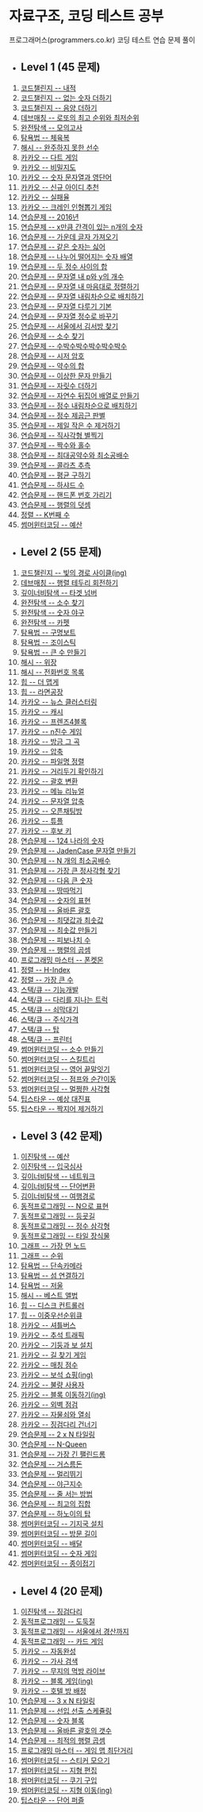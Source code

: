 # 자료구조, 코딩 테스트 공부

프로그래머스(programmers.co.kr) 코딩 테스트 연습 문제 풀이   

- ## Level 1 (45 문제)
1. [코드챌린지 -- 내적](https://github.com/Jongkeun21/Programmers/blob/master/Level%201/Code%20challenge%20--%20%EB%82%B4%EC%A0%81.ipynb)
2. [코드챌린지 -- 없는 숫자 더하기](https://github.com/Jongkeun21/Programmers/blob/master/Level%201/Code%20challenge%20--%20%EC%97%86%EB%8A%94%20%EC%88%AB%EC%9E%90%20%EB%8D%94%ED%95%98%EA%B8%B0.ipynb)
3. [코드챌린지 -- 음양 더하기](https://github.com/Jongkeun21/Programmers/blob/master/Level%201/Code%20challenge%20--%20%EC%9D%8C%EC%96%91%20%EB%8D%94%ED%95%98%EA%B8%B0.ipynb)
4. [데브매칭 -- 로또의 최고 순위와 최저순위](https://github.com/Jongkeun21/Programmers/blob/master/Level%201/Dev-Matching%20--%20%EB%A1%9C%EB%98%90%EC%9D%98%20%EC%B5%9C%EA%B3%A0%20%EC%88%9C%EC%9C%84%EC%99%80%20%EC%B5%9C%EC%A0%80%20%EC%88%9C%EC%9C%84.ipynb)
5. [완전탐색 -- 모의고사](https://github.com/Jongkeun21/Programmers/blob/master/Level%201/Exhaustive%20search%20--%20%EB%AA%A8%EC%9D%98%EA%B3%A0%EC%82%AC(update).ipynb)
6. [탐욕법 -- 체육복](https://github.com/Jongkeun21/Programmers/blob/master/Level%201/Greedy%20--%20%EC%B2%B4%EC%9C%A1%EB%B3%B5(update).ipynb)
7. [해시 -- 완주하지 못한 선수](https://github.com/Jongkeun21/Programmers/blob/master/Level%201/Hash%20--%20%EC%99%84%EC%A3%BC%ED%95%98%EC%A7%80%20%EB%AA%BB%ED%95%9C%20%EC%84%A0%EC%88%98(update).ipynb)
8. [카카오 -- 다트 게임](https://github.com/Jongkeun21/Programmers/blob/master/Level%201/KAKAO%20--%20%5B1%EC%B0%A8%5D%20%EB%8B%A4%ED%8A%B8%20%EA%B2%8C%EC%9E%84(update).ipynb)
9. [카카오 -- 비밀지도](https://github.com/Jongkeun21/Programmers/blob/master/Level%201/KAKAO%20--%20%5B1%EC%B0%A8%5D%20%EB%B9%84%EB%B0%80%EC%A7%80%EB%8F%84.ipynb)
10. [카카오 -- 숫자 문자열과 영단어](https://github.com/Jongkeun21/Programmers/blob/master/Level%201/KAKAO%20--%20%EC%88%AB%EC%9E%90%20%EB%AC%B8%EC%9E%90%EC%97%B4%EA%B3%BC%20%EC%98%81%EB%8B%A8%EC%96%B4.ipynb)
11. [카카오 -- 신규 아이디 추천](https://github.com/Jongkeun21/Programmers/blob/master/Level%201/KAKAO%20--%20%EC%8B%A0%EA%B7%9C%20%EC%95%84%EC%9D%B4%EB%94%94%20%EC%B6%94%EC%B2%9C.ipynb)
12. [카카오 -- 실패율](https://github.com/Jongkeun21/Programmers/blob/master/Level%201/KAKAO%20--%20%EC%8B%A4%ED%8C%A8%EC%9C%A8.ipynb)
13. [카카오 -- 크레인 인형뽑기 게임](https://github.com/Jongkeun21/Programmers/blob/master/Level%201/KAKAO%20--%20%ED%81%AC%EB%A0%88%EC%9D%B8%20%EC%9D%B8%ED%98%95%EB%BD%91%EA%B8%B0%20%EA%B2%8C%EC%9E%84.ipynb)
14. [연습문제 -- 2016년](https://github.com/Jongkeun21/Programmers/blob/master/Level%201/Practice%20--%202016%EB%85%84.ipynb)
15. [연습문제 -- x만큼 간격이 있는 n개의 숫자](https://github.com/Jongkeun21/Programmers/blob/master/Level%201/Practice%20--%20x%EB%A7%8C%ED%81%BC%20%EA%B0%84%EA%B2%A9%EC%9D%B4%20%EC%9E%88%EB%8A%94%20n%EA%B0%9C%EC%9D%98%20%EC%88%AB%EC%9E%90(update).ipynb)
16. [연습문제 -- 가운데 글자 가져오기](https://github.com/Jongkeun21/Programmers/blob/master/Level%201/Practice%20--%20%EA%B0%80%EC%9A%B4%EB%8D%B0%20%EA%B8%80%EC%9E%90%20%EA%B0%80%EC%A0%B8%EC%98%A4%EA%B8%B0(update).ipynb)
17. [연습문제 -- 같은 숫자는 싫어](https://github.com/Jongkeun21/Programmers/blob/master/Level%201/Practice%20--%20%EA%B0%99%EC%9D%80%20%EC%88%AB%EC%9E%90%EB%8A%94%20%EC%8B%AB%EC%96%B4.ipynb)
18. [연습문제 -- 나누어 떨어지는 숫자 배열](https://github.com/Jongkeun21/Programmers/blob/master/Level%201/Practice%20--%20%EB%82%98%EB%88%84%EC%96%B4%20%EB%96%A8%EC%96%B4%EC%A7%80%EB%8A%94%20%EC%88%AB%EC%9E%90%20%EB%B0%B0%EC%97%B4(update).ipynb)
19. [연습문제 -- 두 정수 사이의 합](https://github.com/Jongkeun21/Programmers/blob/master/Level%201/Practice%20--%20%EB%91%90%20%EC%A0%95%EC%88%98%20%EC%82%AC%EC%9D%B4%EC%9D%98%20%ED%95%A9(update).ipynb)
20. [연습문제 -- 문자열 내 p와 y의 개수](https://github.com/Jongkeun21/Programmers/blob/master/Level%201/Practice%20--%20%EB%AC%B8%EC%9E%90%EC%97%B4%20%EB%82%B4%20p%EC%99%80%20y%EC%9D%98%20%EA%B0%9C%EC%88%98(update).ipynb)
21. [연습문제 -- 문자열 내 마음대로 정렬하기](https://github.com/Jongkeun21/Programmers/blob/master/Level%201/Practice%20--%20%EB%AC%B8%EC%9E%90%EC%97%B4%20%EB%82%B4%20%EB%A7%88%EC%9D%8C%EB%8C%80%EB%A1%9C%20%EC%A0%95%EB%A0%AC%ED%95%98%EA%B8%B0.ipynb)
22. [연습문제 -- 문자열 내림차순으로 배치하기](https://github.com/Jongkeun21/Programmers/blob/master/Level%201/Practice%20--%20%EB%AC%B8%EC%9E%90%EC%97%B4%20%EB%82%B4%EB%A6%BC%EC%B0%A8%EC%88%9C%EC%9C%BC%EB%A1%9C%20%EB%B0%B0%EC%B9%98%ED%95%98%EA%B8%B0(update).ipynb)
23. [연습문제 -- 문자열 다루기 기본](https://github.com/Jongkeun21/Programmers/blob/master/Level%201/Practice%20--%20%EB%AC%B8%EC%9E%90%EC%97%B4%20%EB%8B%A4%EB%A3%A8%EA%B8%B0%20%EA%B8%B0%EB%B3%B8.ipynb)
24. [연습문제 -- 문자열 정수로 바꾸기](https://github.com/Jongkeun21/Programmers/blob/master/Level%201/Practice%20--%20%EB%AC%B8%EC%9E%90%EC%97%B4%EC%9D%84%20%EC%A0%95%EC%88%98%EB%A1%9C%20%EB%B0%94%EA%BE%B8%EA%B8%B0.ipynb)
25. [연습문제 -- 서울에서 김서방 찾기](https://github.com/Jongkeun21/Programmers/blob/master/Level%201/Practice%20--%20%EC%84%9C%EC%9A%B8%EC%97%90%EC%84%9C%20%EA%B9%80%EC%84%9C%EB%B0%A9%20%EC%B0%BE%EA%B8%B0(update).ipynb)
26. [연습문제 -- 소수 찾기](https://github.com/Jongkeun21/Programmers/blob/master/Level%201/Practice%20--%20%EC%86%8C%EC%88%98%20%EC%B0%BE%EA%B8%B0.ipynb)
27. [연습문제 -- 수박수박수박수박수박수](https://github.com/Jongkeun21/Programmers/blob/master/Level%201/Practice%20--%20%EC%88%98%EB%B0%95%EC%88%98%EB%B0%95%EC%88%98%EB%B0%95%EC%88%98%EB%B0%95%EC%88%98%EB%B0%95%EC%88%98.ipynb)
28. [연습문제 -- 시저 암호](https://github.com/Jongkeun21/Programmers/blob/master/Level%201/Practice%20--%20%EC%8B%9C%EC%A0%80%20%EC%95%94%ED%98%B8(update).ipynb)
29. [연습문제 -- 약수의 합](https://github.com/Jongkeun21/Programmers/blob/master/Level%201/Practice%20--%20%EC%95%BD%EC%88%98%EC%9D%98%20%ED%95%A9(update).ipynb)
30. [연습문제 -- 이상한 문자 만들기](https://github.com/Jongkeun21/Programmers/blob/master/Level%201/Practice%20--%20%EC%9D%B4%EC%83%81%ED%95%9C%20%EB%AC%B8%EC%9E%90%20%EB%A7%8C%EB%93%A4%EA%B8%B0.ipynb)
31. [연습문제 -- 자릿수 더하기](https://github.com/Jongkeun21/Programmers/blob/master/Level%201/Practice%20--%20%EC%9E%90%EB%A6%BF%EC%88%98%20%EB%8D%94%ED%95%98%EA%B8%B0.ipynb)
32. [연습문제 -- 자연수 뒤집어 배열로 만들기](https://github.com/Jongkeun21/Programmers/blob/master/Level%201/Practice%20--%20%EC%9E%90%EC%97%B0%EC%88%98%20%EB%92%A4%EC%A7%91%EC%96%B4%20%EB%B0%B0%EC%97%B4%EB%A1%9C%20%EB%A7%8C%EB%93%A4%EA%B8%B0.ipynb)
33. [연습문제 -- 정수 내림차순으로 배치하기](https://github.com/Jongkeun21/Programmers/blob/master/Level%201/Practice%20--%20%EC%A0%95%EC%88%98%20%EB%82%B4%EB%A6%BC%EC%B0%A8%EC%88%9C%EC%9C%BC%EB%A1%9C%20%EB%B0%B0%EC%B9%98%ED%95%98%EA%B8%B0.ipynb)
34. [연습문제 -- 정수 제곱근 판별](https://github.com/Jongkeun21/Programmers/blob/master/Level%201/Practice%20--%20%EC%A0%95%EC%88%98%20%EC%A0%9C%EA%B3%B1%EA%B7%BC%20%ED%8C%90%EB%B3%84.ipynb)
35. [연습문제 -- 제일 작은 수 제거하기](https://github.com/Jongkeun21/Programmers/blob/master/Level%201/Practice%20--%20%EC%A0%9C%EC%9D%BC%20%EC%9E%91%EC%9D%80%20%EC%88%98%20%EC%A0%9C%EA%B1%B0%ED%95%98%EA%B8%B0.ipynb)
36. [연습문제 -- 직사각형 별찍기](https://github.com/Jongkeun21/Programmers/blob/master/Level%201/Practice%20--%20%EC%A7%81%EC%82%AC%EA%B0%81%ED%98%95%20%EB%B3%84%EC%B0%8D%EA%B8%B0.ipynb)
37. [연습문제 -- 짝수와 홀수](https://github.com/Jongkeun21/Programmers/blob/master/Level%201/Practice%20--%20%EC%A7%9D%EC%88%98%EC%99%80%20%ED%99%80%EC%88%98.ipynb)
38. [연습문제 -- 최대공약수와 최소공배수](https://github.com/Jongkeun21/Programmers/blob/master/Level%201/Practice%20--%20%EC%B5%9C%EB%8C%80%EA%B3%B5%EC%95%BD%EC%88%98%EC%99%80%20%EC%B5%9C%EC%86%8C%EA%B3%B5%EB%B0%B0%EC%88%98.ipynb)
39. [연습문제 -- 콜라츠 추측](https://github.com/Jongkeun21/Programmers/blob/master/Level%201/Practice%20--%20%EC%BD%9C%EB%9D%BC%EC%B8%A0%20%EC%B6%94%EC%B8%A1.ipynb)
40. [연습문제 -- 평균 구하기](https://github.com/Jongkeun21/Programmers/blob/master/Level%201/Practice%20--%20%ED%8F%89%EA%B7%A0%20%EA%B5%AC%ED%95%98%EA%B8%B0.ipynb)
41. [연습문제 -- 하샤드 수](https://github.com/Jongkeun21/Programmers/blob/master/Level%201/Practice%20--%20%ED%95%98%EC%83%A4%EB%93%9C%20%EC%88%98.ipynb)
42. [연습문제 -- 핸드폰 번호 가리기](https://github.com/Jongkeun21/Programmers/blob/master/Level%201/Practice%20--%20%ED%95%B8%EB%93%9C%ED%8F%B0%20%EB%B2%88%ED%98%B8%20%EA%B0%80%EB%A6%AC%EA%B8%B0.ipynb)
43. [연습문제 -- 행렬의 덧셈](https://github.com/Jongkeun21/Programmers/blob/master/Level%201/Practice%20--%20%ED%96%89%EB%A0%AC%EC%9D%98%20%EB%8D%A7%EC%85%88(update).ipynb)
44. [정렬 -- K번째 수](https://github.com/Jongkeun21/Programmers/blob/master/Level%201/Sorting%20--%20K%EB%B2%88%EC%A7%B8%EC%88%98(update).ipynb)
45. [썸머윈터코딩 -- 예산](https://github.com/Jongkeun21/Programmers/blob/master/Level%201/Summer%2CWinter%20coding(~2018)%20--%20%EC%98%88%EC%82%B0.ipynb)


- ## Level 2 (55 문제)
1. [코드챌린지 -- 빛의 경로 사이클(ing)](https://github.com/Jongkeun21/Programmers/blob/master/Level%202/Code%20challenge%20--%20%EB%B9%9B%EC%9D%98%20%EA%B2%BD%EB%A1%9C%20%EC%82%AC%EC%9D%B4%ED%81%B4(ing).ipynb)
2. [데브매칭 -- 행렬 테두리 회전하기](https://github.com/Jongkeun21/Programmers/blob/master/Level%202/Dev-Matching%20--%20%ED%96%89%EB%A0%AC%20%ED%85%8C%EB%91%90%EB%A6%AC%20%ED%9A%8C%EC%A0%84%ED%95%98%EA%B8%B0.ipynb)
3. [깊이너비탐색 -- 타겟 넘버](https://github.com/Jongkeun21/Programmers/blob/master/Level%202/DFS%20%26%20BFS%20--%20%ED%83%80%EA%B2%9F%20%EB%84%98%EB%B2%84(modified).ipynb)
4. [완전탐색 -- 소수 찾기](https://github.com/Jongkeun21/Programmers/blob/master/Level%202/Exhaustive%20search%20--%20%EC%86%8C%EC%88%98%20%EC%B0%BE%EA%B8%B0(modified).ipynb)
5. [완전탐색 -- 숫자 야구](https://github.com/Jongkeun21/Programmers/blob/master/Level%202/Exhaustive%20search%20--%20%EC%88%AB%EC%9E%90%20%EC%95%BC%EA%B5%AC(modified).ipynb)
6. [완전탐색 -- 카펫](https://github.com/Jongkeun21/Programmers/blob/master/Level%202/Exhaustive%20search%20--%20%EC%B9%B4%ED%8E%AB(modified).ipynb)
7. [탐욕법 -- 구명보트](https://github.com/Jongkeun21/Programmers/blob/master/Level%202/Greedy%20--%20%EA%B5%AC%EB%AA%85%EB%B3%B4%ED%8A%B8.ipynb)
8. [탐욕법 -- 조이스틱](https://github.com/Jongkeun21/Programmers/blob/master/Level%202/Greedy%20--%20%EC%A1%B0%EC%9D%B4%EC%8A%A4%ED%8B%B1.ipynb)
9. [탐욕법 -- 큰 수 만들기](https://github.com/Jongkeun21/Programmers/blob/master/Level%202/Greedy%20--%20%ED%81%B0%20%EC%88%98%20%EB%A7%8C%EB%93%A4%EA%B8%B0.ipynb)
10. [해시 -- 위장](https://github.com/Jongkeun21/Programmers/blob/master/Level%202/Hash%20--%20%EC%9C%84%EC%9E%A5(modified).ipynb)
11. [해시 -- 전화번호 목록](https://github.com/Jongkeun21/Programmers/blob/master/Level%202/Hash%20--%20%EC%A0%84%ED%99%94%EB%B2%88%ED%98%B8%20%EB%AA%A9%EB%A1%9D(modified).ipynb)
12. [힙 -- 더 맵게](https://github.com/Jongkeun21/Programmers/blob/master/Level%202/Heap%20--%20%EB%8D%94%20%EB%A7%B5%EA%B2%8C.ipynb)
13. [힙 -- 라면공장](https://github.com/Jongkeun21/Programmers/blob/master/Level%202/Heap%20--%20%EB%9D%BC%EB%A9%B4%EA%B3%B5%EC%9E%A5.ipynb)
14. [카카오 -- 뉴스 클러스터링](https://github.com/Jongkeun21/Programmers/blob/master/Level%202/KAKAO%20--%20%5B1%EC%B0%A8%5D%20%EB%89%B4%EC%8A%A4%20%ED%81%B4%EB%9F%AC%EC%8A%A4%ED%84%B0%EB%A7%81.ipynb)
15. [카카오 -- 캐시](https://github.com/Jongkeun21/Programmers/blob/master/Level%202/KAKAO%20--%20%5B1%EC%B0%A8%5D%20%EC%BA%90%EC%8B%9C.ipynb)
16. [카카오 -- 프렌즈4블록](https://github.com/Jongkeun21/Programmers/blob/master/Level%202/KAKAO%20--%20%5B1%EC%B0%A8%5D%20%ED%94%84%EB%A0%8C%EC%A6%884%EB%B8%94%EB%A1%9D.ipynb)
17. [카카오 -- n진수 게임](https://github.com/Jongkeun21/Programmers/blob/master/Level%202/KAKAO%20--%20%5B3%EC%B0%A8%5D%20n%EC%A7%84%EC%88%98%20%EA%B2%8C%EC%9E%84.ipynb)
18. [카카오 -- 방금 그 곡](https://github.com/Jongkeun21/Programmers/blob/master/Level%202/KAKAO%20--%20%5B3%EC%B0%A8%5D%20%EB%B0%A9%EA%B8%88%EA%B7%B8%EA%B3%A1.ipynb)
19. [카카오 -- 압축](https://github.com/Jongkeun21/Programmers/blob/master/Level%202/KAKAO%20--%20%5B3%EC%B0%A8%5D%20%EC%95%95%EC%B6%95.ipynb)
20. [카카오 -- 파일명 정렬](https://github.com/Jongkeun21/Programmers/blob/master/Level%202/kAKAO%20--%20%5B3%EC%B0%A8%5D%20%ED%8C%8C%EC%9D%BC%EB%AA%85%20%EC%A0%95%EB%A0%AC.ipynb)
21. [카카오 -- 거리두기 확인하기](https://github.com/Jongkeun21/Programmers/blob/master/Level%202/KAKAO%20--%20%EA%B1%B0%EB%A6%AC%EB%91%90%EA%B8%B0%20%ED%99%95%EC%9D%B8%ED%95%98%EA%B8%B0.ipynb)
22. [카카오 -- 괄호 변환](https://github.com/Jongkeun21/Programmers/blob/master/Level%202/KAKAO%20--%20%EA%B4%84%ED%98%B8%20%EB%B3%80%ED%99%98(modified).ipynb)
23. [카카오 -- 메뉴 리뉴얼](https://github.com/Jongkeun21/Programmers/blob/master/Level%202/KAKAO%20--%20%EB%A9%94%EB%89%B4%20%EB%A6%AC%EB%89%B4%EC%96%BC.ipynb)
24. [카카오 -- 문자열 압축](https://github.com/Jongkeun21/Programmers/blob/master/Level%202/KAKAO%20--%20%EB%AC%B8%EC%9E%90%EC%97%B4%20%EC%95%95%EC%B6%95(modified).ipynb)
25. [카카오 -- 오픈채팅방](https://github.com/Jongkeun21/Programmers/blob/master/Level%202/KAKAO%20--%20%EC%98%A4%ED%94%88%EC%B1%84%ED%8C%85%EB%B0%A9(modified).ipynb)
26. [카카오 -- 튜플](https://github.com/Jongkeun21/Programmers/blob/master/Level%202/KAKAO%20--%20%ED%8A%9C%ED%94%8C.ipynb)
27. [카카오 -- 후보 키](https://github.com/Jongkeun21/Programmers/blob/master/Level%202/KAKAO%20--%20%ED%9B%84%EB%B3%B4%ED%82%A4.ipynb)
28. [연습문제 -- 124 나라의 숫자](https://github.com/Jongkeun21/Programmers/blob/master/Level%202/Practice%20--%20124%20%EB%82%98%EB%9D%BC%EC%9D%98%20%EC%88%AB%EC%9E%90.ipynb)
29. [연습문제 -- JadenCase 문자열 만들기](https://github.com/Jongkeun21/Programmers/blob/master/Level%202/Practice%20--%20JadenCase%20%EB%AC%B8%EC%9E%90%EC%97%B4%20%EB%A7%8C%EB%93%A4%EA%B8%B0.ipynb)
30. [연습문제 -- N 개의 최소공배수](https://github.com/Jongkeun21/Programmers/blob/master/Level%202/Practice%20--%20N%EA%B0%9C%EC%9D%98%20%EC%B5%9C%EC%86%8C%EA%B3%B5%EB%B0%B0%EC%88%98.ipynb)
31. [연습문제 -- 가장 큰 정사각형 찾기](https://github.com/Jongkeun21/Programmers/blob/master/Level%202/Practice%20--%20%EA%B0%80%EC%9E%A5%20%ED%81%B0%20%EC%A0%95%EC%82%AC%EA%B0%81%ED%98%95%20%EC%B0%BE%EA%B8%B0.ipynb)
32. [연습문제 -- 다음 큰 숫자](https://github.com/Jongkeun21/Programmers/blob/master/Level%202/Practice%20--%20%EB%8B%A4%EC%9D%8C%20%ED%81%B0%20%EC%88%AB%EC%9E%90.ipynb)
33. [연습문제 -- 땅따먹기](https://github.com/Jongkeun21/Programmers/blob/master/Level%202/Practice%20--%20%EB%95%85%EB%94%B0%EB%A8%B9%EA%B8%B0.ipynb)
34. [연습문제 -- 숫자의 표현](https://github.com/Jongkeun21/Programmers/blob/master/Level%202/Practice%20--%20%EC%88%AB%EC%9E%90%EC%9D%98%20%ED%91%9C%ED%98%84.ipynb)
35. [연습문제 -- 올바른 괄호](https://github.com/Jongkeun21/Programmers/blob/master/Level%202/Practice%20--%20%EC%98%AC%EB%B0%94%EB%A5%B8%20%EA%B4%84%ED%98%B8.ipynb)
36. [연습문제 -- 최댓값과 최솟값](https://github.com/Jongkeun21/Programmers/blob/master/Level%202/Practice%20--%20%EC%B5%9C%EB%8C%93%EA%B0%92%EA%B3%BC%20%EC%B5%9C%EC%86%9F%EA%B0%92.ipynb)
37. [연습문제 -- 최솟값 만들기](https://github.com/Jongkeun21/Programmers/blob/master/Level%202/Practice%20--%20%EC%B5%9C%EC%86%9F%EA%B0%92%20%EB%A7%8C%EB%93%A4%EA%B8%B0.ipynb)
38. [연습문제 -- 피보나치 수](https://github.com/Jongkeun21/Programmers/blob/master/Level%202/Practice%20--%20%ED%94%BC%EB%B3%B4%EB%82%98%EC%B9%98%20%EC%88%98.ipynb)
39. [연습문제 -- 행렬의 곱셈](https://github.com/Jongkeun21/Programmers/blob/master/Level%202/Practice%20--%20%ED%96%89%EB%A0%AC%EC%9D%98%20%EA%B3%B1%EC%85%88.ipynb)
40. [프로그래밍 마스터 -- 폰켓몬](https://github.com/Jongkeun21/Programmers/blob/master/Level%202/Programming%20master%20--%20%ED%8F%B0%EC%BC%93%EB%AA%AC.ipynb)
41. [정렬 -- H-Index](https://github.com/Jongkeun21/Programmers/blob/master/Level%202/Sorting%20--%20H-Index(modified).ipynb)
42. [정렬 -- 가장 큰 수](https://github.com/Jongkeun21/Programmers/blob/master/Level%202/Sorting%20--%20%EA%B0%80%EC%9E%A5%20%ED%81%B0%20%EC%88%98(modified).ipynb)
43. [스택/큐 -- 기능개발](https://github.com/Jongkeun21/Programmers/blob/master/Level%202/Stack%20%26%20Queue%20--%20%EA%B8%B0%EB%8A%A5%EA%B0%9C%EB%B0%9C.ipynb)
44. [스택/큐 -- 다리를 지나는 트럭](https://github.com/Jongkeun21/Programmers/blob/master/Level%202/Stack%20%26%20Queue%20--%20%EB%8B%A4%EB%A6%AC%EB%A5%BC%20%EC%A7%80%EB%82%98%EB%8A%94%20%ED%8A%B8%EB%9F%AD(modified).ipynb)
45. [스택/큐 -- 쇠막대기](https://github.com/Jongkeun21/Programmers/blob/master/Level%202/Stack%20%26%20Queue%20--%20%EC%87%A0%EB%A7%89%EB%8C%80%EA%B8%B0.ipynb)
46. [스택/큐 -- 주식가격](https://github.com/Jongkeun21/Programmers/blob/master/Level%202/Stack%20%26%20Queue%20--%20%EC%A3%BC%EC%8B%9D%EA%B0%80%EA%B2%A9.ipynb)
47. [스택/큐 -- 탑](https://github.com/Jongkeun21/Programmers/blob/master/Level%202/Stack%20%26%20Queue%20--%20%ED%83%91.ipynb)
48. [스택/큐 -- 프린터](https://github.com/Jongkeun21/Programmers/blob/master/Level%202/Stack%20%26%20Queue%20--%20%ED%94%84%EB%A6%B0%ED%84%B0.ipynb)
49. [썸머윈터코딩 -- 소수 만들기](https://github.com/Jongkeun21/Programmers/blob/master/Level%202/Summer%2CWinter%20coding(~2018)%20--%20%EC%86%8C%EC%88%98%20%EB%A7%8C%EB%93%A4%EA%B8%B0.ipynb)
50. [썸머윈터코딩 -- 스킬트리](https://github.com/Jongkeun21/Programmers/blob/master/Level%202/Summer%2CWinter%20coding(~2018)%20--%20%EC%8A%A4%ED%82%AC%ED%8A%B8%EB%A6%AC(modified).ipynb)
51. [썸머윈터코딩 -- 영어 끝말잇기](https://github.com/Jongkeun21/Programmers/blob/master/Level%202/Summer%2CWinter%20coding(~2018)%20--%20%EC%98%81%EC%96%B4%20%EB%81%9D%EB%A7%90%EC%9E%87%EA%B8%B0.ipynb)
52. [썸머윈터코딩 -- 점프와 순간이동](https://github.com/Jongkeun21/Programmers/blob/master/Level%202/Summer%2CWinter%20coding(~2018)%20--%20%EC%A0%90%ED%94%84%EC%99%80%20%EC%88%9C%EA%B0%84%20%EC%9D%B4%EB%8F%99.ipynb)
53. [썸머윈터코딩 -- 멀쩡한 사각형](https://github.com/Jongkeun21/Programmers/blob/master/Level%202/Summer%2CWinter%20coding(2019)%20--%20%EB%A9%80%EC%A9%A1%ED%95%9C%20%EC%82%AC%EA%B0%81%ED%98%95(modified).ipynb)
54. [팁스타운 -- 예상 대진표](https://github.com/Jongkeun21/Programmers/blob/master/Level%202/Tips%20town(2017)%20--%20%EC%98%88%EC%83%81%20%EB%8C%80%EC%A7%84%ED%91%9C.ipynb)
55. [팁스타운 -- 짝지어 제거하기](https://github.com/Jongkeun21/Programmers/blob/master/Level%202/Tips%20town(2017)%20--%20%EC%A7%9D%EC%A7%80%EC%96%B4%20%EC%A0%9C%EA%B1%B0%ED%95%98%EA%B8%B0.ipynb)


- ## Level 3 (42 문제)
1. [이진탐색 -- 예산](https://github.com/Jongkeun21/Programmers/blob/master/Level%203/Binary%20search%20--%20%EC%98%88%EC%82%B0.ipynb)
2. [이진탐색 -- 입국심사](https://github.com/Jongkeun21/Programmers/blob/master/Level%203/Binary%20search%20--%20%EC%9E%85%EA%B5%AD%EC%8B%AC%EC%82%AC.ipynb)
3. [깊이너비탐색 -- 네트워크](https://github.com/Jongkeun21/Programmers/blob/master/Level%203/DFS%20%26%20BFS%20--%20%EB%84%A4%ED%8A%B8%EC%9B%8C%ED%81%AC(modified).ipynb)
4. [깊이너비탐색 -- 단어변환](https://github.com/Jongkeun21/Programmers/blob/master/Level%203/DFS%20%26%20BFS%20--%20%EB%8B%A8%EC%96%B4%EB%B3%80%ED%99%98(modified).ipynb)
5. [김이너비탐색 -- 여행경로](https://github.com/Jongkeun21/Programmers/blob/master/Level%203/DFS%20%26%20BFS%20--%20%EC%97%AC%ED%96%89%EA%B2%BD%EB%A1%9C.ipynb)
6. [동적프로그래밍 -- N으로 표현](https://github.com/Jongkeun21/Programmers/blob/master/Level%203/DP%20--%20N%EC%9C%BC%EB%A1%9C%20%ED%91%9C%ED%98%84.ipynb)
7. [동적프로그래밍 -- 등굣길](https://github.com/Jongkeun21/Programmers/blob/master/Level%203/DP%20--%20%EB%93%B1%EA%B5%A3%EA%B8%B8.ipynb)
8. [동적프로그래밍 -- 정수 삼각형](https://github.com/Jongkeun21/Programmers/blob/master/Level%203/DP%20--%20%EC%A0%95%EC%88%98%20%EC%82%BC%EA%B0%81%ED%98%95.ipynb)
9. [동적프로그래밍 -- 타일 장식물](https://github.com/Jongkeun21/Programmers/blob/master/Level%203/DP%20--%20%ED%83%80%EC%9D%BC%20%EC%9E%A5%EC%8B%9D%EB%AC%BC.ipynb)
10. [그래프 -- 가장 먼 노드](https://github.com/Jongkeun21/Programmers/blob/master/Level%203/Graph%20--%20%EA%B0%80%EC%9E%A5%20%EB%A8%BC%20%EB%85%B8%EB%93%9C.ipynb)
11. [그래프 -- 순위](https://github.com/Jongkeun21/Programmers/blob/master/Level%203/Graph%20--%20%EC%88%9C%EC%9C%84.ipynb)
12. [탐욕법 -- 단속카메라](https://github.com/Jongkeun21/Programmers/blob/master/Level%203/Greedy%20--%20%EB%8B%A8%EC%86%8D%EC%B9%B4%EB%A9%94%EB%9D%BC.ipynb)
13. [탐욕법 -- 섬 연결하기](https://github.com/Jongkeun21/Programmers/blob/master/Level%203/Greedy%20--%20%EC%84%AC%20%EC%97%B0%EA%B2%B0%ED%95%98%EA%B8%B0.ipynb)
14. [탐욕법 -- 저울](https://github.com/Jongkeun21/Programmers/blob/master/Level%203/Greedy%20--%20%EC%A0%80%EC%9A%B8.ipynb)
15. [해시 -- 베스트 앨법](https://github.com/Jongkeun21/Programmers/blob/master/Level%203/Hash%20--%20%EB%B2%A0%EC%8A%A4%ED%8A%B8%EC%95%A8%EB%B2%94(modified).ipynb)
16. [힙 -- 디스크 컨트롤러](https://github.com/Jongkeun21/Programmers/blob/master/Level%203/Heap%20--%20%EB%94%94%EC%8A%A4%ED%81%AC%20%EC%BB%A8%ED%8A%B8%EB%A1%A4%EB%9F%AC.ipynb)
17. [힙 -- 이중우선순위큐](https://github.com/Jongkeun21/Programmers/blob/master/Level%203/Heap%20--%20%EC%9D%B4%EC%A4%91%EC%9A%B0%EC%84%A0%EC%88%9C%EC%9C%84%ED%81%90.ipynb)
18. [카카오 -- 셔틀버스](https://github.com/Jongkeun21/Programmers/blob/master/Level%203/KAKAO%20--%20%5B1%EC%B0%A8%5D%20%EC%85%94%ED%8B%80%EB%B2%84%EC%8A%A4.ipynb)
19. [카카오 -- 추석 트래픽](https://github.com/Jongkeun21/Programmers/blob/master/Level%203/KAKAO%20--%20%5B1%EC%B0%A8%5D%20%EC%B6%94%EC%84%9D%20%ED%8A%B8%EB%9E%98%ED%94%BD.ipynb)
20. [카카오 -- 기둥과 보 설치](https://github.com/Jongkeun21/Programmers/blob/master/Level%203/KAKAO%20--%20%EA%B8%B0%EB%91%A5%EA%B3%BC%20%EB%B3%B4%20%EC%84%A4%EC%B9%98.ipynb)
21. [카카오 -- 길 찾기 게임](https://github.com/Jongkeun21/Programmers/blob/master/Level%203/KAKAO%20--%20%EA%B8%B8%20%EC%B0%BE%EA%B8%B0%20%EA%B2%8C%EC%9E%84.ipynb)
22. [카카오 -- 매칭 점수](https://github.com/Jongkeun21/Programmers/blob/master/Level%203/KAKAO%20--%20%EB%A7%A4%EC%B9%AD%20%EC%A0%90%EC%88%98.ipynb)
23. [카카오 -- 보석 쇼핑(ing)](https://github.com/Jongkeun21/Programmers/blob/master/Level%203/KAKAO%20--%20%EB%B3%B4%EC%84%9D%20%EC%87%BC%ED%95%91(ing).ipynb)
24. [카카오 -- 불량 사용자](https://github.com/Jongkeun21/Programmers/blob/master/Level%203/KAKAO%20--%20%EB%B6%88%EB%9F%89%20%EC%82%AC%EC%9A%A9%EC%9E%90.ipynb)
25. [카카오 -- 블록 이동하기(ing)](https://github.com/Jongkeun21/Programmers/blob/master/Level%203/KAKAO%20--%20%EB%B8%94%EB%A1%9D%20%EC%9D%B4%EB%8F%99%ED%95%98%EA%B8%B0(ing).ipynb)
26. [카카오 -- 외벽 점검](https://github.com/Jongkeun21/Programmers/blob/master/Level%203/KAKAO%20--%20%EC%99%B8%EB%B2%BD%20%EC%A0%90%EA%B2%80.ipynb)
27. [카카오 -- 자물쇠와 열쇠](https://github.com/Jongkeun21/Programmers/blob/master/Level%203/KAKAO%20-%20%EC%9E%90%EB%AC%BC%EC%87%A0%EC%99%80%20%EC%97%B4%EC%87%A0(modified).ipynb)
28. [카카오 -- 징검다리 건너기](https://github.com/Jongkeun21/Programmers/blob/master/Level%203/KAKAO%20--%20%EC%A7%95%EA%B2%80%EB%8B%A4%EB%A6%AC%20%EA%B1%B4%EB%84%88%EA%B8%B0.ipynb)
29. [연습문제 -- 2 x N 타일링](https://github.com/Jongkeun21/Programmers/blob/master/Level%203/Practice%20--%202%20x%20n%20%ED%83%80%EC%9D%BC%EB%A7%81.ipynb)
30. [연습문제 -- N-Queen](https://github.com/Jongkeun21/Programmers/blob/master/Level%203/Practice%20--%20N-Queen.ipynb)
31. [연습문제 -- 가장 긴 팰린드롬](https://github.com/Jongkeun21/Programmers/blob/master/Level%203/Practice%20--%20%EA%B0%80%EC%9E%A5%20%EA%B8%B4%20%ED%8C%B0%EB%A6%B0%EB%93%9C%EB%A1%AC.ipynb)
32. [연습문제 -- 거스름돈](https://github.com/Jongkeun21/Programmers/blob/master/Level%203/Practice%20--%20%EA%B1%B0%EC%8A%A4%EB%A6%84%EB%8F%88.ipynb)
33. [연습문제 -- 멀리뛰기](https://github.com/Jongkeun21/Programmers/blob/master/Level%203/Practice%20--%20%EB%A9%80%EB%A6%AC%20%EB%9B%B0%EA%B8%B0.ipynb)
34. [연습문제 -- 야근지수](https://github.com/Jongkeun21/Programmers/blob/master/Level%203/Practice%20--%20%EC%95%BC%EA%B7%BC%20%EC%A7%80%EC%88%98.ipynb)
35. [연습문제 -- 줄 서는 방법](https://github.com/Jongkeun21/Programmers/blob/master/Level%203/Practice%20--%20%EC%A4%84%20%EC%84%9C%EB%8A%94%20%EB%B0%A9%EB%B2%95.ipynb)
36. [연습문제 -- 최고의 집합](https://github.com/Jongkeun21/Programmers/blob/master/Level%203/Practice%20--%20%EC%B5%9C%EA%B3%A0%EC%9D%98%20%EC%A7%91%ED%95%A9.ipynb)
37. [연습문제 -- 하노이의 탑](https://github.com/Jongkeun21/Programmers/blob/master/Level%203/Practice%20--%20%ED%95%98%EB%85%B8%EC%9D%B4%EC%9D%98%20%ED%83%91.ipynb)
38. [썸머윈터코딩 -- 기지국 설치](https://github.com/Jongkeun21/Programmers/blob/master/Level%203/Summer%2CWinter%20coding(~2018)%20--%20%EA%B8%B0%EC%A7%80%EA%B5%AD%20%EC%84%A4%EC%B9%98.ipynb)
39. [썸머윈터코딩 -- 방문 길이](https://github.com/Jongkeun21/Programmers/blob/master/Level%203/Summer%2CWinter%20coding(~2018)%20--%20%EB%B0%A9%EB%AC%B8%20%EA%B8%B8%EC%9D%B4.ipynb)
40. [썸머윈터코딩 -- 배달](https://github.com/Jongkeun21/Programmers/blob/master/Level%203/Summer%2CWinter%20coding(~2018)%20--%20%EB%B0%B0%EB%8B%AC.ipynb)
41. [썸머윈터코딩 -- 숫자 게임](https://github.com/Jongkeun21/Programmers/blob/master/Level%203/Summer%2CWinter%20coding(~2018)%20--%20%EC%88%AB%EC%9E%90%20%EA%B2%8C%EC%9E%84.ipynb)
42. [썸머윈터코딩 -- 종이접기](https://github.com/Jongkeun21/Programmers/blob/master/Level%203/Summer%2CWinter%20coding(2019)%20--%20%EC%A2%85%EC%9D%B4%EC%A0%91%EA%B8%B0.ipynb)

- ## Level 4 (20 문제)
1. [이진탐색 -- 징검다리](https://github.com/Jongkeun21/Programmers/blob/master/Level%204/Binary%20search%20--%20%EC%A7%95%EA%B2%80%EB%8B%A4%EB%A6%AC.ipynb)
2. [동적프로그래밍 -- 도둑질](https://github.com/Jongkeun21/Programmers/blob/master/Level%204/DP%20--%20%EB%8F%84%EB%91%91%EC%A7%88.ipynb)
3. [동적프로그래밍 -- 서울에서 경산까지](https://github.com/Jongkeun21/Programmers/blob/master/Level%204/DP%20--%20%EC%84%9C%EC%9A%B8%EC%97%90%EC%84%9C%20%EA%B2%BD%EC%82%B0%EA%B9%8C%EC%A7%80.ipynb)
4. [동적프로그래밍 -- 카드 게임](https://github.com/Jongkeun21/Programmers/blob/master/Level%204/DP%20--%20%EC%B9%B4%EB%93%9C%20%EA%B2%8C%EC%9E%84.ipynb)
5. [카카오 -- 자동완성](https://github.com/Jongkeun21/Programmers/blob/master/Level%204/KAKAO%20--%20%5B3%EC%B0%A8%5D%20%EC%9E%90%EB%8F%99%EC%99%84%EC%84%B1.ipynb)
6. [카카오 -- 가사 검색](https://github.com/Jongkeun21/Programmers/blob/master/Level%204/KAKAO%20--%20%EA%B0%80%EC%82%AC%20%EA%B2%80%EC%83%89(modified).ipynb)
7. [카카오 -- 무지의 먹방 라이브](https://github.com/Jongkeun21/Programmers/blob/master/Level%204/KAKAO%20--%20%EB%AC%B4%EC%A7%80%EC%9D%98%20%EB%A8%B9%EB%B0%A9%20%EB%9D%BC%EC%9D%B4%EB%B8%8C.ipynb)
8. [카카오 -- 블록 게임(ing)](https://github.com/Jongkeun21/Programmers/blob/master/Level%204/KAKAO%20--%20%EB%B8%94%EB%A1%9D%20%EA%B2%8C%EC%9E%84(ing).ipynb)
9. [카카오 -- 호텔 방 배정](https://github.com/Jongkeun21/Programmers/blob/master/Level%204/KAKAO%20--%20%ED%98%B8%ED%85%94%20%EB%B0%A9%20%EB%B0%B0%EC%A0%95.ipynb)
10. [연습문제 -- 3 x N 타일링](https://github.com/Jongkeun21/Programmers/blob/master/Level%204/Practice%20--%203%20x%20n%20%ED%83%80%EC%9D%BC%EB%A7%81.ipynb)
11. [연습문제 -- 선입 선출 스케쥴링](https://github.com/Jongkeun21/Programmers/blob/master/Level%204/Practice%20--%20%EC%84%A0%EC%9E%85%20%EC%84%A0%EC%B6%9C%20%EC%8A%A4%EC%BC%80%EC%A4%84%EB%A7%81.ipynb)
12. [연습문제 -- 숫자 블록](https://github.com/Jongkeun21/Programmers/blob/master/Level%204/Practice%20--%20%EC%88%AB%EC%9E%90%20%EB%B8%94%EB%A1%9D.ipynb)
13. [연습문제 -- 올바른 괄호의 갯수](https://github.com/Jongkeun21/Programmers/blob/master/Level%204/Practice%20--%20%EC%98%AC%EB%B0%94%EB%A5%B8%20%EA%B4%84%ED%98%B8%EC%9D%98%20%EA%B0%AF%EC%88%98.ipynb)
14. [연습문제 -- 최적의 행렬 곱셈](https://github.com/Jongkeun21/Programmers/blob/master/Level%204/Practice%20--%20%EC%B5%9C%EC%A0%81%EC%9D%98%20%ED%96%89%EB%A0%AC%20%EA%B3%B1%EC%85%88.ipynb)
15. [프로그래밍 마스터 -- 게임 맵 최단거리](https://github.com/Jongkeun21/Programmers/blob/master/Level%204/Programming%20master%20--%20%EA%B2%8C%EC%9E%84%20%EB%A7%B5%20%EC%B5%9C%EB%8B%A8%EA%B1%B0%EB%A6%AC.ipynb)
16. [썸머윈터코딩 -- 스티커 모으기](https://github.com/Jongkeun21/Programmers/blob/master/Level%204/Summer%2CWinter%20coding(~2018)%20--%20%EC%8A%A4%ED%8B%B0%EC%BB%A4%20%EB%AA%A8%EC%9C%BC%EA%B8%B0(2).ipynb)
17. [썸머윈터코딩 -- 지형 편집](https://github.com/Jongkeun21/Programmers/blob/master/Level%204/Summer%2CWinter%20coding(~2018)%20--%20%EC%A7%80%ED%98%95%20%ED%8E%B8%EC%A7%91.ipynb)
18. [쌈머윈터코딩 -- 쿠기 구입](https://github.com/Jongkeun21/Programmers/blob/master/Level%204/Summer%2CWinter%20coding(~2018)%20--%20%EC%BF%A0%ED%82%A4%20%EA%B5%AC%EC%9E%85.ipynb)
19. [썸머윈터코딩 -- 지형 이동(ing)](https://github.com/Jongkeun21/Programmers/blob/master/Level%204/Summer%2CWinter%20coding(2019)%20--%20%EC%A7%80%ED%98%95%20%EC%9D%B4%EB%8F%99(ing).ipynb)
20. [팁스타운 -- 단어 퍼즐](https://github.com/Jongkeun21/Programmers/blob/master/Level%204/Tips%20town(2017)%20--%20%EB%8B%A8%EC%96%B4%20%ED%8D%BC%EC%A6%90.ipynb)
